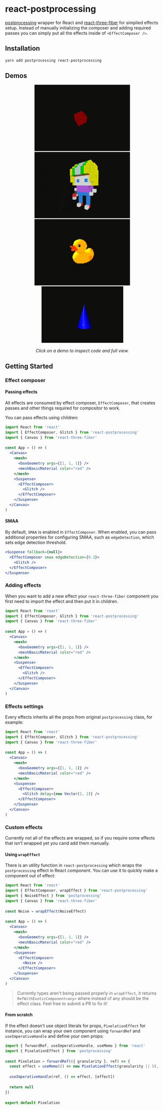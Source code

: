 # react-postprocessing

[postprocessing](https://vanruesc.github.io/postprocessing) wrapper for React and [react-three-fiber](https://github.com/react-spring/react-three-fiber) for simplied effects setup. Instead of manually initializing the composer and adding required passes you can simply put all the effects inside of `<EffectComposer />`.

## Installation

```sh
yarn add postprocessing react-postprocessing
```

## Demos

<p align="middle">
  <a href="https://codesandbox.io/s/react-postprocessing-glitchnoise-demo-wd4wx"><img src="previews/glitch-and-noise.gif" /></a>
  <a href="https://codesandbox.io/s/react-postprocessing-ssao-smaa-and-bloom-demo-r9ujf">
  <img src="previews/ssao-and-bloom.gif" />
  </a>
  <a href="https://codesandbox.io/s/react-postprocessing-pixelation-demo-tcct8">
  <img src="previews/pixelation.gif" />
  </a>
  <a href="https://codesandbox.io/s/react-postprocessing-outline-demo-eubgn">
	<img src="previews/outline.gif" />
  </a>
</p>

<p align="middle">
  <i>Click on a demo to inspect code and full view.</i>
</p>

## Getting Started

### Effect composer

#### Passing effects

All effects are consumed by effect composer, `EffectComposer`, that creates passes and other things required for compositor to work.

You can pass effects using children:

```jsx
import React from 'react'
import { EffectComposer, Glitch } from 'react-postprocessing'
import { Canvas } from 'react-three-fiber'

const App = () => (
  <Canvas>
    <mesh>
      <boxGeometry args={[1, 1, 1]} />
      <meshBasicMaterial color="red" />
    </mesh>
    <Suspense>
      <EffectComposer>
        <Glitch />
      </EffectComposer>
    </Suspense>
  </Canvas>
)
```

#### SMAA

By default, `SMAA` is enabled in `EffectComposer`. When enabled, you can pass additional properties for configuring SMAA, such as `edgeDetection`, which sets edge detection threshold.

```jsx
<Suspense fallback={null}>
  <EffectComposer smaa edgeDetection={0.3}>
    <Glitch />
  </EffectComposer>
</Suspense>
```

### Adding effects

When you want to add a new effect your `react-three-fiber` component you first need to import the effect and then put it in children.

```jsx
import React from 'react'
import { EffectComposer, Glitch } from 'react-postprocessing'
import { Canvas } from 'react-three-fiber'

const App = () => (
  <Canvas>
    <mesh>
      <boxGeometry args={[1, 1, 1]} />
      <meshBasicMaterial color="red" />
    </mesh>
    <Suspense>
      <EffectComposer>
        <Glitch />
      </EffectComposer>
    </Suspense>
  </Canvas>
)
```

### Effects settings

Every effects inherits all the props from original `postprocessing` class, for example:

```jsx
import React from 'react'
import { EffectComposer, Glitch } from 'react-postprocessing'
import { Canvas } from 'react-three-fiber'

const App = () => (
  <Canvas>
    <mesh>
      <boxGeometry args={[1, 1, 1]} />
      <meshBasicMaterial color="red" />
    </mesh>
    <Suspense>
      <EffectComposer>
        <Glitch delay={new Vector(2, 2)} />
      </EffectComposer>
    </Suspense>
  </Canvas>
)
```

### Custom effects

Currently not all of the effects are wrapped, so if you require some effects that isn't wrapped yet you cand add them manually.

#### Using `wrapEffect`

There is an utility function in `react-postprocessing` which wraps the `postprocessing` effect in React component. You can use it to quickly make a component out of effect:

```jsx
import React from 'react'
import { EffectComposer, wrapEffect } from 'react-postprocessing'
import { NoiseEffect } from 'postprocessing'
import { Canvas } from 'react-three-fiber'

const Noise = wrapEffect(NoiseEffect)

const App = () => (
  <Canvas>
    <mesh>
      <boxGeometry args={[1, 1, 1]} />
      <meshBasicMaterial color="red" />
    </mesh>
    <Suspense>
      <EffectComposer>
        <Noise />
      </EffectComposer>
    </Suspense>
  </Canvas>
)
```

> Currently types aren't being passed properly in `wrapEffect`, it returns `RefWithExoticComponent<any>` where instead of any should be the effect class. Feel free to submit a PR to fix it!

#### From scratch

If the effect doesn't use object literals for props, `PixelationEffect` for instance, you can wrap your own component using `forwardRef` and `useImperativeHandle` and define your own props:

```jsx
import { forwardRef, useImperativeHandle, useMemo } from 'react'
import { PixelationEffect } from 'postprocessing'

const Pixelation = forwardRef(({ granularity }, ref) => {
  const effect = useMemo(() => new PixelationEffect(granularity || 5), [granularity])

  useImperativeHandle(ref, () => effect, [effect])

  return null
})

export default Pixelation
```
